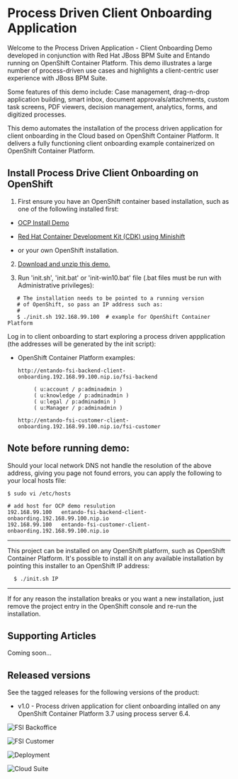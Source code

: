Process Driven Client Onboarding Application
============================================
Welcome to the Process Driven Application -  Client Onboarding Demo developed in conjunction with Red Hat JBoss BPM 
Suite and Entando running on OpenShift Container Platform. This demo illustrates a large number of process-driven use 
cases and  highlights a client-centric user experience with JBoss BPM Suite. 

Some features of this demo include: Case management, drag-n-drop application building, smart inbox, document 
approvals/attachments, custom task screens, PDF viewers, decision management, analytics, forms, and digitized 
processes.

This demo automates the installation of the process driven application for client onboarding in the Cloud based on 
OpenShift Container Platform. It delivers a fully functioning client onboarding example containerized on OpenShift
Container Platform.


Install Process Drive Client Onboarding on OpenShift
----------------------------------------------------
1. First ensure you have an OpenShift container based installation, such as one of the followling installed first:

  - [OCP Install Demo](https://github.com/redhatdemocentral/ocp-install-demo)

  - [Red Hat Container Development Kit (CDK) using Minishift](https://developers.redhat.com/products/cdk/overview)

  - or your own OpenShift installation.

2. [Download and unzip this demo.](https://github.com/redhatdemocentral/rhcs-client-onboarding-demo/archive/master.zip)

3. Run 'init.sh', 'init.bat' or 'init-win10.bat' file (.bat files must be run with Administrative privileges):
```
   # The installation needs to be pointed to a running version
   # of OpenShift, so pass an IP address such as:
   #
   $ ./init.sh 192.168.99.100  # example for OpenShift Container Platform
```

Log in to client onboarding to start exploring a process driven appplication (the addresses will be generated by the init script):

  - OpenShift Container Platform examples: 

    ```
    http://entando-fsi-backend-client-onboarding.192.168.99.100.nip.io/fsi-backend

         ( u:account / p:adminadmin )
         ( u:knowledge / p:adminadmin )
         ( u:legal / p:adminadmin )
         ( u:Manager / p:adminadmin )
    
    http://entando-fsi-customer-client-onboarding.192.168.99.100.nip.io/fsi-customer
    ```


Note before running demo:
-------------------------

Should your local network DNS not handle the resolution of the above address, giving you page not found errors, you can apply the
following to your local hosts file:

```
$ sudo vi /etc/hosts

# add host for OCP demo resulution
192.168.99.100   entando-fsi-backend-client-onbaording.192.168.99.100.nip.io 
192.168.99.100   entando-fsi-customer-client-onbaording.192.168.99.100.nip.io 
```

-----

This project can be installed on any OpenShift platform, such as OpenShift Container Platform.
It's possible to install it on any available installation by pointing this installer to an OpenShift IP address:
```
  $ ./init.sh IP
```

-----

If for any reason the installation breaks or you want a new installation, just remove the project entry in the OpenShift console and re-run the installation.


Supporting Articles
-------------------
Coming soon...


Released versions
-----------------
See the tagged releases for the following versions of the product:

- v1.0 - Process driven application for client onboarding intalled on any OpenShift Container Platform 3.7 using process server 6.4.

![FSI Backoffice](https://raw.githubusercontent.com/redhatdemocentral/rhcs-client-onboarding-demo/master/docs/demo-images/fsi-backoffice-ui.png?raw=true)

![FSI Customer](https://raw.githubusercontent.com/redhatdemocentral/rhcs-client-onboarding-demo/master/docs/demo-images/fsi-customer-ui.png?raw=true)

![Deployment](https://raw.githubusercontent.com/redhatdemocentral/rhcs-client-onboarding-demo/master/docs/demo-images/ocp-deployment.png?raw=true)

![Cloud Suite](https://github.com/redhatdemocentral/rhcs-client-onboarding-demo/blob/master/docs/demo-images/rhcs-arch.png?raw=true)

